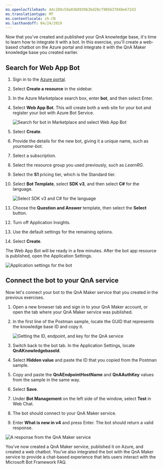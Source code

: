 ```yaml
---
ms.openlocfilehash: 4dc289c59a0368939b3bd28cf905637848e672d3
ms.translationtype: MT
ms.contentlocale: zh-CN
ms.lasthandoff: 04/24/2019
---
```

Now that you've created and published your QnA knowledge base, it's time to learn how to integrate it with a bot. In this exercise, you'll create a web-based chatbot on the Azure portal and integrate it with the QnA Maker knowledge base you created earlier.

## <a name="search-for-web-app-bot"></a>Search for Web App Bot

1. Sign in to the [Azure portal](https://portal.azure.com?azure-portal=true).
1. Select **Create a resource** in the sidebar.
1. In the Azure Marketplace search box, enter **bot**, and then select Enter.
1. Select **Web App Bot**. This will create both a web site for your bot and register your bot with Azure Bot Service.

    ![Search for bot in Marketplace and select Web App Bot](../media/5-integrate-qna-with-bot-webappbot.png)

1. Select **Create**.
1. Provide the details for the new bot, giving it a unique name, such as *yourname-bot*.
1. Select a subscription.
1. Select the resource group you used previously, such as *LearnRG*.
1. Select the **S1** pricing tier, which is the Standard tier.
1. Select **Bot Template**, select **SDK v3**, and then select **C#** for the language.

    ![Select SDK v3 and C# for the language](../media/5-integrate-qna-with-bot-sdk-choice.png)

1. Choose the **Question and Answer** template, then select the **Select** button.
1. Turn off Application Insights.
1. Use the default settings for the remaining options.
1. Select **Create**.

The Web App Bot will be ready in a few minutes. After the bot app resource is published, open the Application Settings.

![Application settings for the bot](../media/5-integrate-qna-with-bot-appsettings.png)

## <a name="connect-the-bot-to-your-qna-service"></a>Connect the bot to your QnA service

Now let's connect your bot to the QnA Maker service that you created in the previous exercises.

1. Open a new browser tab and sign in to your QnA Maker account, or open the tab where your QnA Maker service was published.
1. In the first line of the Postman sample, locate the GUID that represents the knowledge base ID and copy it.

    ![Getting the ID, endpoint, and key for the QnA service](../media/5-integrate-qna-with-bot-ID.png)

1. Switch back to the bot tab. In the Application Settings, locate **QnAKnowledgebaseId**.
1. Select **Hidden value** and paste the ID that you copied from the Postman sample.
1. Copy and paste the **QnAEndpointHostName** and **QnAAuthKey** values from the sample in the same way.
1. Select **Save**.
1. Under **Bot Management** on the left side of the window, select **Test** in Web Chat.
1. The bot should connect to your QnA Maker service.
1. Enter **What is new in v4** and press Enter. The bot should return a valid response.

![A response from the QnA Maker service](../media/5-integrate-qna-with-bot-response.png)

You've now created a QnA Maker service, published it on Azure, and created a web chatbot. You've also integrated the bot with the QnA Maker service to provide a chat-based experience that lets users interact with the Microsoft Bot Framework FAQ.
